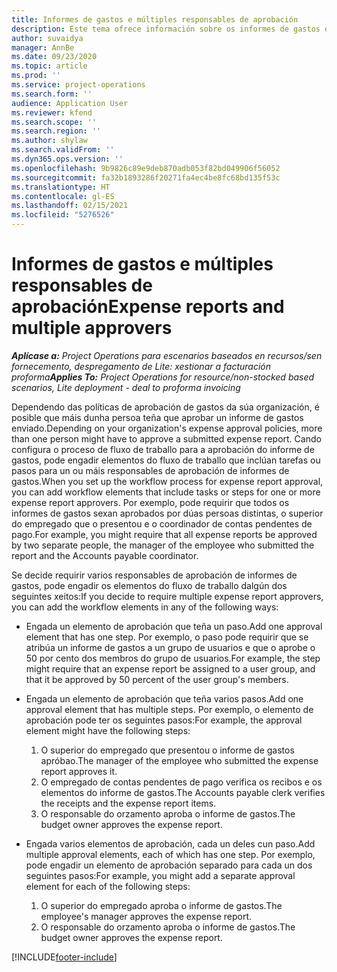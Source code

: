 ```yaml
---
title: Informes de gastos e múltiples responsables de aprobación
description: Este tema ofrece información sobre os informes de gastos que requiren a aprobación de máis dunha persoa.
author: suvaidya
manager: AnnBe
ms.date: 09/23/2020
ms.topic: article
ms.prod: ''
ms.service: project-operations
ms.search.form: ''
audience: Application User
ms.reviewer: kfend
ms.search.scope: ''
ms.search.region: ''
ms.author: shylaw
ms.search.validFrom: ''
ms.dyn365.ops.version: ''
ms.openlocfilehash: 9b9826c89e9deb870adb053f82bd049906f56052
ms.sourcegitcommit: fa32b1893286f20271fa4ec4be8fc68bd135f53c
ms.translationtype: HT
ms.contentlocale: gl-ES
ms.lasthandoff: 02/15/2021
ms.locfileid: "5276526"
---
```

# <a name="expense-reports-and-multiple-approvers"></a><span data-ttu-id="87295-103">Informes de gastos e múltiples responsables de aprobación</span><span class="sxs-lookup"><span data-stu-id="87295-103">Expense reports and multiple approvers</span></span>

<span data-ttu-id="87295-104">_**Aplícase a:** Project Operations para escenarios baseados en recursos/sen fornecemento, despregamento de Lite: xestionar a facturación proforma_</span><span class="sxs-lookup"><span data-stu-id="87295-104">_**Applies To:** Project Operations for resource/non-stocked based scenarios, Lite deployment - deal to proforma invoicing_</span></span>

<span data-ttu-id="87295-105">Dependendo das políticas de aprobación de gastos da súa organización, é posible que máis dunha persoa teña que aprobar un informe de gastos enviado.</span><span class="sxs-lookup"><span data-stu-id="87295-105">Depending on your organization's expense approval policies, more than one person might have to approve a submitted expense report.</span></span> <span data-ttu-id="87295-106">Cando configura o proceso de fluxo de traballo para a aprobación do informe de gastos, pode engadir elementos do fluxo de traballo que inclúan tarefas ou pasos para un ou máis responsables de aprobación de informes de gastos.</span><span class="sxs-lookup"><span data-stu-id="87295-106">When you set up the workflow process for expense report approval, you can add workflow elements that include tasks or steps for one or more expense report approvers.</span></span> <span data-ttu-id="87295-107">Por exemplo, pode requirir que todos os informes de gastos sexan aprobados por dúas persoas distintas, o superior do empregado que o presentou e o coordinador de contas pendentes de pago.</span><span class="sxs-lookup"><span data-stu-id="87295-107">For example, you might require that all expense reports be approved by two separate people, the manager of the employee who submitted the report and the Accounts payable coordinator.</span></span>

<span data-ttu-id="87295-108">Se decide requirir varios responsables de aprobación de informes de gastos, pode engadir os elementos do fluxo de traballo dalgún dos seguintes xeitos:</span><span class="sxs-lookup"><span data-stu-id="87295-108">If you decide to require multiple expense report approvers, you can add the workflow elements in any of the following ways:</span></span>

- <span data-ttu-id="87295-109">Engada un elemento de aprobación que teña un paso.</span><span class="sxs-lookup"><span data-stu-id="87295-109">Add one approval element that has one step.</span></span> <span data-ttu-id="87295-110">Por exemplo, o paso pode requirir que se atribúa un informe de gastos a un grupo de usuarios e que o aprobe o 50 por cento dos membros do grupo de usuarios.</span><span class="sxs-lookup"><span data-stu-id="87295-110">For example, the step might require that an expense report be assigned to a user group, and that it be approved by 50 percent of the user group's members.</span></span>
- <span data-ttu-id="87295-111">Engada un elemento de aprobación que teña varios pasos.</span><span class="sxs-lookup"><span data-stu-id="87295-111">Add one approval element that has multiple steps.</span></span> <span data-ttu-id="87295-112">Por exemplo, o elemento de aprobación pode ter os seguintes pasos:</span><span class="sxs-lookup"><span data-stu-id="87295-112">For example, the approval element might have the following steps:</span></span>

    1. <span data-ttu-id="87295-113">O superior do empregado que presentou o informe de gastos apróbao.</span><span class="sxs-lookup"><span data-stu-id="87295-113">The manager of the employee who submitted the expense report approves it.</span></span>
    2. <span data-ttu-id="87295-114">O empregado de contas pendentes de pago verifica os recibos e os elementos do informe de gastos.</span><span class="sxs-lookup"><span data-stu-id="87295-114">The Accounts payable clerk verifies the receipts and the expense report items.</span></span>
    3. <span data-ttu-id="87295-115">O responsable do orzamento aproba o informe de gastos.</span><span class="sxs-lookup"><span data-stu-id="87295-115">The budget owner approves the expense report.</span></span>

- <span data-ttu-id="87295-116">Engada varios elementos de aprobación, cada un deles cun paso.</span><span class="sxs-lookup"><span data-stu-id="87295-116">Add multiple approval elements, each of which has one step.</span></span> <span data-ttu-id="87295-117">Por exemplo, pode engadir un elemento de aprobación separado para cada un dos seguintes pasos:</span><span class="sxs-lookup"><span data-stu-id="87295-117">For example, you might add a separate approval element for each of the following steps:</span></span>

    1. <span data-ttu-id="87295-118">O superior do empregado aproba o informe de gastos.</span><span class="sxs-lookup"><span data-stu-id="87295-118">The employee's manager approves the expense report.</span></span>
    2. <span data-ttu-id="87295-119">O responsable do orzamento aproba o informe de gastos.</span><span class="sxs-lookup"><span data-stu-id="87295-119">The budget owner approves the expense report.</span></span>


[!INCLUDE[footer-include](../includes/footer-banner.md)]